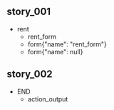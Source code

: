 ## story_001
* rent
   - rent_form
   - form{"name": "rent_form"}
   - form{"name": null}
## story_002
* END
   - action_output
